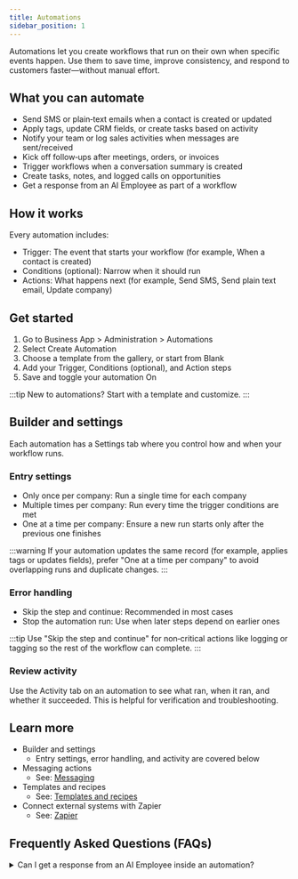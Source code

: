 ```yaml
---
title: Automations
sidebar_position: 1
---
```


Automations let you create workflows that run on their own when specific events happen. Use them to save time, improve consistency, and respond to customers faster—without manual effort.

## What you can automate

- Send SMS or plain‑text emails when a contact is created or updated
- Apply tags, update CRM fields, or create tasks based on activity
- Notify your team or log sales activities when messages are sent/received
- Kick off follow‑ups after meetings, orders, or invoices
- Trigger workflows when a conversation summary is created
- Create tasks, notes, and logged calls on opportunities
- Get a response from an AI Employee as part of a workflow

## How it works

Every automation includes:

- Trigger: The event that starts your workflow (for example, When a contact is created)
- Conditions (optional): Narrow when it should run
- Actions: What happens next (for example, Send SMS, Send plain text email, Update company)

## Get started

1. Go to Business App > Administration > Automations
2. Select Create Automation
3. Choose a template from the gallery, or start from Blank
4. Add your Trigger, Conditions (optional), and Action steps
5. Save and toggle your automation On

:::tip
New to automations? Start with a template and customize.
:::

## Builder and settings

Each automation has a Settings tab where you control how and when your workflow runs.

### Entry settings

- Only once per company: Run a single time for each company
- Multiple times per company: Run every time the trigger conditions are met
- One at a time per company: Ensure a new run starts only after the previous one finishes

:::warning
If your automation updates the same record (for example, applies tags or updates fields), prefer "One at a time per company" to avoid overlapping runs and duplicate changes.
:::

### Error handling

- Skip the step and continue: Recommended in most cases
- Stop the automation run: Use when later steps depend on earlier ones

:::tip
Use "Skip the step and continue" for non‑critical actions like logging or tagging so the rest of the workflow can complete.
:::

### Review activity

Use the Activity tab on an automation to see what ran, when it ran, and whether it succeeded. This is helpful for verification and troubleshooting.

## Learn more

- Builder and settings
  - Entry settings, error handling, and activity are covered below
- Messaging actions
  - See: [Messaging](./messaging.md)
- Templates and recipes
  - See: [Templates and recipes](./templates-and-recipes.md)
- Connect external systems with Zapier
  - See: [Zapier](./zapier.md)

## Frequently Asked Questions (FAQs)

<details>
<summary>Can I get a response from an AI Employee inside an automation?</summary>

Yes. Add the "Get a response from an AI Employee" action to send context (for example, a conversation summary or form submission) to your AI Employee and use the response later in the workflow.
</details>
